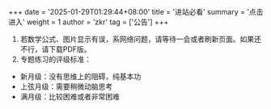 +++
date = '2025-01-29T01:29:44+08:00'
title = '进站必看'
summary = '点击进入'
weight = 1
author = 'zkr'
tag = ['公告']
+++

 1. 若数学公式、图片显示有误，系网络问题，请等待一会或者刷新页面。如果还不行，请下载PDF版。
 2. 专题练习的评级标准：
- 新月级：没有思维上的阻碍，纯基本功
- 上弦月级：需要稍微动脑思考
- 满月级：比较困难或者非常困难


